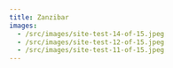 ```yaml
---
title: Zanzibar
images:
  - /src/images/site-test-14-of-15.jpeg
  - /src/images/site-test-12-of-15.jpeg
  - /src/images/site-test-11-of-15.jpeg
---
```

